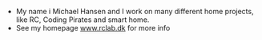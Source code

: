 - My name i Michael Hansen and I work on many different home projects, like RC, Coding Pirates and smart home.
- See my homepage www.rclab.dk for more info
